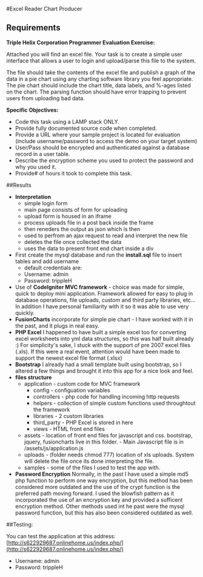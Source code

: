 #Excel Reader Chart Producer


## Requirements

**Triple Helix Corporation Programmer Evaluation Exercise:**

Attached you will find an excel file.  Your task is to create a simple user interface 
that allows a user to login and upload/parse this file to the system.
 
The file should take the contents of the excel file and publish a graph
of the data in a pie chart using any charting software library you feel
appropriate.  The pie chart should include the chart title, data labels, 
and %-ages listed on the chart.  The parsing function should have error 
trapping to prevent users from uploading bad data.
 
**Specific Objectives:**


* Code this task using a LAMP stack ONLY.
* Provide fully documented source code when completed.
* Provide a URL where your sample project is located for evaluation
(include username/password to access the demo on your target system)  
* User/Pass should be encrypted and authenticated against a database 
record in a user table.
* Describe the encryption scheme you used to protect the password and
why you used it.
* Provide# of hours it took to complete this task.


##Results
* **Interpretation**
	* simple login form
	* main page consists of form for uploading
	* upload form is housed in an iframe
	* process uploads file in a post back inside the frame
	* then reneders the output as json which is then
	* used to perfrom an ajax request to read and interpret the new file
	* deletes the file once collected the data
	* uses the data to present front end chart inside a div
* First create the mysql database and run the **install.sql** file to insert tables and add username
	* default credentials are:
	* Username: admin
	* Password: trippleH	
* Use of **CodeIgniter MVC framework** - choice was made for simple, quick to deploy mini application.  Framework allowed for easy to plug in database operations, file uploads, custom and third party libraries, etc...  In addition I have personal familiarity with it so it was able to use very quickly.
* **FusionCharts** incorporate for simple pie chart - I have worked with it in the past, and it plugs in real easy.
* **PHP Excel** I happened to have built a simple excel too for converting excel worksheets into yml data structures, so this was half built already :) For simplicity's sake, I stuck with the support of pre 2007 excel files (.xls).  If this were a real event, attention would have been made to support the newest excel file format (.xlsx)
* **Bootstrap** I already had a small template built using bootstrap, so I altered a few things and brought it into this app for a nice look and feel.
* **files structure** 
	* application - custom code for MVC framework
		*  config - configuation variables
		*  controllers - php code for handling incoming http requests
		*  helpers - collection of simple custom functions used throughtout the framework
		*  libraries - 2 custom libraries 
		*  third_party - PHP Excel is stored in here
		*  views - HTML front end files
	*  assets - location of front end files for javascript and css.  bootstrap, jquery, fusioncharts live in this folder. - Main Javascript file is in /assets/js/application.js  
	*  uploads - (folder needs chmod 777) location of xls uploads.  System will delete the file once its done interpreting the file.
	*  samples - some of the files I used to test the app with.  
*  **Password Encryption** Normally, in the past I have used a simple md5 php function to perform one way encryption, but this method has been considered more outdated and the use of the crypt function is the preferred path moving forward.  I used the blowfish pattern as it incorporated the use of an encryption key and provided a sufficent encryption method.  Other methods used int he past were the mysql password function, but this has also been considered outdated as well.

##Testing:

You can test the application at this address:
[http://s622929687.onlinehome.us/index.php/](http://s622929687.onlinehome.us/index.php/)

* Username: admin
* Password: trippleH	